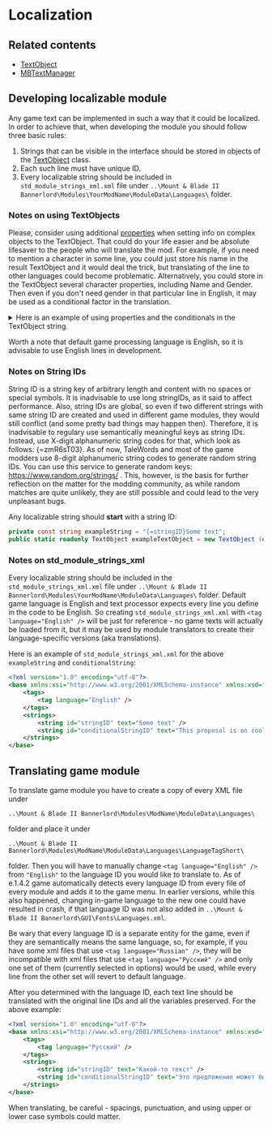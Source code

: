 # Localization

## Related contents
* [TextObject](TextObject.md)
* [MBTextManager](MBTextManager.md)

## Developing localizable module
Any game text can be implemented in such a way that it could be localized. In order to achieve that, when developing the module you should follow three basic rules:
1. Strings that can be visible in the interface should be stored in objects of the [TextObject](TextObject.md) class.
2. Each such line must have unique ID.
3. Every localizable string should be included in `std_module_strings_xml.xml` file under `..\Mount & Blade II Bannerlord\Modules\YourModName\ModuleData\Languages\` folder.

### Notes on using TextObjects
Please, consider using additional [properties](TextObject.md#complex-text-variables-and-cases) when setting info on complex objects to the TextObject. That could do your life easier and be absolute lifesaver to the people who will translate the mod. For example, if you need to mention a character in some line, you could just store his name in the result TextObject and it would deal the trick, but translating of the line to other languages could become problematic. Alternatively, you could store in the TextObject several character properties, including Name and Gender. Then even if you don't need gender in that particular line in English, it may be used as a conditional factor in the translation.

<details>
<summary>Here is an example of using properties and the conditionals in the TextObject string.</summary>

```csharp
public const string conditionalString =
  "{=conditionalStringID}This proposal is on cooldown for {NUMBER_OF_DAYS} {?NUMBER_OF_DAYS.PLURAL_FORM}days{?}day{\\?}.";
    
public static readonly TextObject conditionalTextObject = new TextObject(conditionalString);
  
public static void SetNumericVariable(TextObject textObject, string variableKey, int variableValue)
{
  if (string.IsNullOrEmpty(variableKey))
  {
    return;
}
  TextObject explainedTextObject = new TextObject(variableValue);
  explainedTextObject.SetTextVariable("PLURAL_FORM", variableValue != 1 ? 1 : 0);
  if (textObject is null)
  {
    MBTextManager.SetTextVariable(variableKey, explainedTextObject);
  }
  else
  {
    textObject.SetTextVariable(variableKey, explainedTextObject);
  }
}
```
Calling
```csharp
SetNumericVariable(conditionalTextObject, "NUMBER_OF_DAYS", 21);
conditionalTextObject.ToString()
```
would return `"This proposal is on cooldown for 21 days."`, while calling
```csharp
SetNumericVariable(conditionalTextObject, "NUMBER_OF_DAYS", 1);
conditionalTextObject.ToString()
```
would return `"This proposal is on cooldown for 1 day."`.
</details>

Worth a note that default game processing language is English, so it is advisable to use English lines in development.

### Notes on String IDs
String ID is a string key of arbitrary length and content with no spaces or special symbols. It is inadvisable to use long stringIDs, as it said to affect performance. Also, string IDs are global, so even if two different strings with same string ID are created and used in different game modules, they would still conflict (and some pretty bad things may happen then). Therefore, it is inadvisable to regulary use semantically meaningful keys as string IDs. Instead, use X-digit alphanumeric string codes for that, which look as follows: {=zmR6sT03}. As of now, TaleWords and most of the game modders use 8-digit alphanumeric string codes to generate random string IDs. You can use this service to generate random keys: https://www.random.org/strings/ . This, however, is the basis for further reflection on the matter for the modding community, as while random matches are quite unlikely, they are still possible and could lead to the very unpleasant bugs.

Any localizable string should **start** with a string ID:
```csharp
private const string exampleString = "{=stringID}Some text";
public static readonly TextObject exampleTextObject = new TextObject (exampleString);
```

### Notes on std_module_strings_xml
Every localizable string should be included in the `std_module_strings_xml.xml` file under `..\Mount & Blade II Bannerlord\Modules\YourModName\ModuleData\Languages\` folder.
Default game language is English and text processor expects every line you define in the code to be English. So creating `std_module_strings_xml.xml` with `<tag language="English" />` will be just for reference - no game texts will actually be loaded from it, but it may be used by module translators to create their language-specific versions (aka translations).

Here is an example of `std_module_strings_xml.xml` for the above `exampleString` and `conditionalString`:
```xml
<?xml version="1.0" encoding="utf-8"?>
<base xmlns:xsi="http://www.w3.org/2001/XMLSchema-instance" xmlns:xsd="http://www.w3.org/2001/XMLSchema" type="string">
    <tags>
        <tag language="English" />
    </tags>
    <strings>
        <string id="stringID" text="Some text" />
        <string id="conditionalStringID" text="This proposal is on cooldown for {NUMBER_OF_DAYS} {?NUMBER_OF_DAYS.PLURAL_FORM}days{?}day{\?}." />      
    </strings>
</base>
```

## Translating game module
To translate game module you have to create a copy of every XML file under
```
..\Mount & Blade II Bannerlord\Modules\ModName\ModuleData\Languages\
```
folder and place it under
```
..\Mount & Blade II Bannerlord\Modules\ModName\ModuleData\Languages\LanguageTagShort\
```
folder.
Then you will have to manually change `<tag language="English" />` from `"English"` to the language ID you would like to translate to. As of e.1.4.2 game automatically detects every language ID from every file of every module and adds it to the game menu. In earlier versions, while this also happened, changing in-game language to the new one could have resulted in crash, if that language ID was not also added in `..\Mount & Blade II Bannerlord\GUI\Fonts\Languages.xml`.

Be wary that every language ID is a separate entity for the game, even if they are semantically means the same language, so, for example, if you have some xml files that use `<tag language="Russian" />`, they will be incompatible with xml files that use `<tag language="Русский" />` and only one set of them (currently selected in options) would be used, while every line from the other set will revert to default language.

After you determined with the language ID, each text line should be translated with the original line IDs and all the variables preserved. For the above example:
```xml
<?xml version="1.0" encoding="utf-8"?>
<base xmlns:xsi="http://www.w3.org/2001/XMLSchema-instance" xmlns:xsd="http://www.w3.org/2001/XMLSchema" type="string">
    <tags>
        <tag language="Русский" />
    </tags>
    <strings>
        <string id="stringID" text="Какой-то текст" />
        <string id="conditionalStringID" text="Это предложение может быть внесено через {NUMBER_OF_DAYS} {?NUMBER_OF_DAYS.PLURAL_FORM}дней{?}день{\?}." />      
    </strings>
</base>
```
When translating, be careful - spacings, punctuation, and using upper or lower case symbols could matter.
